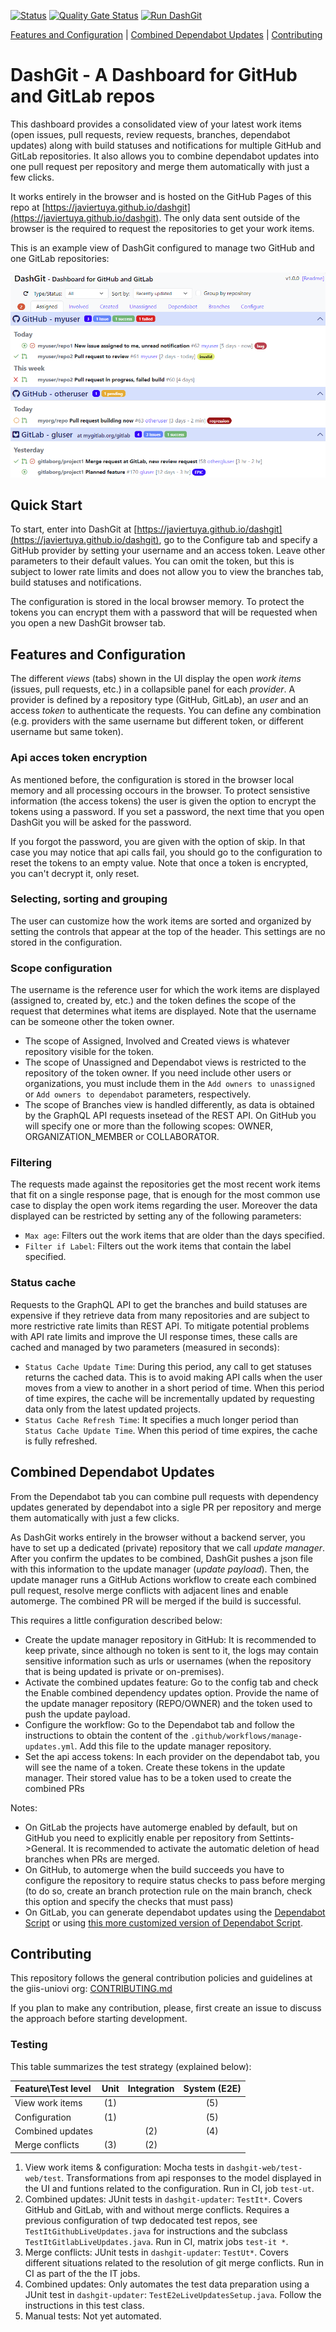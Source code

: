 [![Status](https://github.com/javiertuya/dashgit/actions/workflows/test.yml/badge.svg)](https://github.com/javiertuya/dashgit/actions)
[![Quality Gate Status](https://sonarcloud.io/api/project_badges/measure?project=my%3Adashgit&metric=alert_status)](https://sonarcloud.io/summary/new_code?id=my%3Adashgit)
[![Run DashGit](https://img.shields.io/badge/%20-Run_DashGit-orange)](https://javiertuya.github.io/dashgit)

[Features and Configuration](#features-and-configuration)
| [Combined Dependabot Updates](#combined-dependabot-updates)
| [Contributing](contributing)

# DashGit - A Dashboard for GitHub and GitLab repos

This dashboard provides a consolidated view of your latest work items 
(open issues, pull requests, review requests, branches, dependabot updates) 
along with build statuses and notifications for multiple GitHub and GitLab repositories.
It also allows you to combine dependabot updates into one pull request per repository
and merge them automatically with just a few clicks.

It works entirely in the browser and is hosted on the GitHub Pages of this repo at
[https://javiertuya.github.io/dashgit](https://javiertuya.github.io/dashgit).
The only data sent outside of the browser is the
required to request the repositories to get your work items.

This is an example view of DashGit configured to manage two GitHub and one GitLab repositories:

![dashgit-image](dashgit-web/app/assets/image.png "DashGit image")

## Quick Start

To start, enter into DashGit at [https://javiertuya.github.io/dashgit](https://javiertuya.github.io/dashgit),
go to the Configure tab and specify a GitHub provider by setting your username and an access token.
Leave other parameters to their default values.
You can omit the token, but this is subject to lower rate limits and does not allow you to view the branches tab, build statuses and notifications.

The configuration is stored in the local browser memory. 
To protect the tokens you can encrypt them with a password that will be requested when you open a new DashGit browser tab.

## Features and Configuration

The different *views* (tabs) shown in the UI display the open *work items* (issues, pull requests, etc.) in a collapsible panel for each *provider*.
A provider is defined by a repository type (GitHub, GitLab), an *user* and an access *token* to authenticate the requests. 
You can define any combination (e.g. providers with the same username but different token, or different username but same token).

### Api acces token encryption
As mentioned before, the configuration is stored in the browser local memory and all processing occours in the browser.
To protect sensistive information (the access tokens) the user is given the option to encrypt the tokens using a password.
If you set a password, the next time that you open DashGit you will be asked for the password.

If you forgot the password, you are given with the option of skip. In that case you may notice that api calls fail, you should go
to the configuration to reset the tokens to an empty value.
Note that once a token is encrypted, you can't decrypt it, only reset.

### Selecting, sorting and grouping
The user can customize how the work items are sorted and organized by setting the controls that appear at the top of the header.
This settings are no stored in the configuration.

### Scope configuration
The username is the reference user for which the work items are displayed (assigned to, created by, etc.)
and the token defines the scope of the request that determines what items are displayed.
Note that the username can be someone other the token owner.

- The scope of Assigned, Involved and Created views is whatever repository visible for the token.
- The scope of Unassigned and Dependabot views is restricted to the repository of the token owner. 
  If you need include other users or organizations, you must include them in the `Add owners to unassigned`
  or `Add owners to dependabot` parameters, respectively.
- The scope of Branches view is handled differently, as data is obtained by the GraphQL API requests insetead of the REST API.
  On GitHub you will specify one or more than the following scopes: OWNER, ORGANIZATION_MEMBER or COLLABORATOR.

### Filtering
The requests made against the repositories get the most recent work items that fit on a single response page,
that is enough for the most common use case to display the open work items regarding the user.
Moreover the data displayed can be restricted by setting any of the following parameters:
- `Max age`: Filters out the work items that are older than the days specified.
- `Filter if Label`: Filters out the work items that contain the label specified.

### Status cache
Requests to the GraphQL API to get the branches and build statuses are expensive if they retrieve data
from many repositories and are subject to more restrictive rate limits than REST API.
To mitigate potential problems with API rate limits and improve the UI response times, these calls are cached and managed
by two parameters (measured in seconds):
- `Status Cache Update Time`: During this period, any call to get statuses returns the cached data.
  This is to avoid making API calls when the user moves from a view to another in a short period of time.
  When this period of time expires, the cache will be incrementally updated by requesting 
  data only from the latest updated projects.
- `Status Cache Refresh Time`: It specifies a much longer period than `Status Cache Update Time`.
  When this period of time expires, the cache is fully refreshed.

## Combined Dependabot Updates

From the Dependabot tab you can combine pull requests with dependency updates generated by dependabot
into a sigle PR per repository and merge them automatically with just a few clicks. 

As DashGit works entirely in the browser without a backend server, you have to set up a dedicated (private) repository 
that we call *update manager*. 
After you confirm the updates to be combined, DashGit pushes a json file with this information to the update manager
(*update payload*).
Then, the update manager runs a GitHub Actions workflow to create each combined pull request, resolve merge conflicts
with adjacent lines and enable automerge.
The combined PR will be merged if the build is successful.

This requires a little configuration described below:
- Create the update manager repository in GitHub: It is recommended to keep private, since although no token is sent to it, 
  the logs may contain sensitive information such as urls or usernames 
  (when the repository that is being updated is private or on-premises).
- Activate the combined updates feature: Go to the config tab and check the Enable combined dependency updates option.
  Provide the name of the update manager repository (REPO/OWNER) and the token used to push the update payload.
- Configure the workflow: Go to the Dependabot tab and follow the instructions to obtain the content of the
  `.github/workflows/manage-updates.yml`. Add this file to the update manager repository.
- Set the api access tokens: In each provider on the dependabot tab, you will see the name of a token. 
  Create these tokens in the update manager. Their stored value has to be a token used to create the combined PRs

Notes:
- On GitLab the projects have automerge enabled by default, but on GitHub you need to explicitly enable per repository
  from Settints->General. It is recommended to activate the automatic deletion of head branches when PRs are merged.
- On GitHub, to automerge when the build succeeds you have to configure the repository to require status checks to pass before merging
  (to do so, create an branch protection rule on the main branch, check this option and specify the checks that must pass)
- On GitLab, you can generate dependabot updates using the [Dependabot Script](https://github.com/dependabot/dependabot-script)
  or using [this more customized version of Dependabot Script](https://github.com/javiertuya/dependabot-script).

## Contributing

This repository follows the general contribution policies and guidelines at the giis-uniovi org:
[CONTRIBUTING.md](https://github.com/giis-uniovi/.github/blob/main/profile/CONTRIBUTING.md)

If you plan to make any contribution, please, first create an issue to discuss the approach before starting development.

### Testing

This table summarizes the test strategy (explained below):

| Feature\\Test level | Unit | Integration | System (E2E) |
| :------------------ | :--: | :---------: | :----------: |
| View work items  | (1) |     | (5) |
| Configuration    | (1) |     | (5) |
| Combined updates |     | (2) | (4) |
| Merge conflicts  | (3) | (2) |     |

1. View work items & configuration: Mocha tests in `dashgit-web/test-web/test`. 
   Transformations from api responses to the model displayed in the UI and funtions related to the configuration.
   Run in CI, job `test-ut`.
2. Combined updates: JUnit tests in `dashgit-updater`: `TestIt*`. 
   Covers GitHub and GitLab, with and without merge conflicts.
   Requires a previous configuration of twp dedocated test repos, see `TestItGithubLiveUpdates.java` for instructions
   and the subclass `TestItGitlabLiveUpdates.java`.
   Run in CI, matrix jobs `test-it *`.
3. Merge conflicts: JUnit tests in `dashgit-updater`: `TestUt*`. 
   Covers different situations related to the resolution of git merge conflicts.
   Run in CI as part of the the IT jobs. 
4. Combined updates: Only automates the test data preparation using a JUnit test in `dashgit-updater`: `TestE2eLiveUpdatesSetup.java`.
   Follow the instructions in this test class.
5. Manual tests: Not yet automated.
